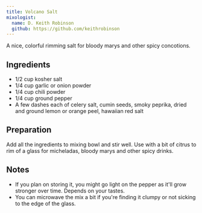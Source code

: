 ```yaml
---
title: Volcano Salt
mixologist:
  name: D. Keith Robinson
  github: https://github.com/keithrobinson
---
```


A nice, colorful rimming salt for bloody marys and other spicy concotions.


Ingredients
-----------
* 1/2 cup kosher salt
* 1/4 cup garlic or onion powder
* 1/4 cup chili powder
* 1/4 cup ground pepper
* A few dashes each of celery salt, cumin seeds, smoky peprika, dried and ground lemon or orange peel, hawaiian red salt


Preparation
-----------

Add all the ingredients to mixing bowl and stir well. Use with a bit of citrus to rim of a glass for micheladas, bloody marys and other spicy drinks.


Notes
-----------

* If you plan on storing it, you might go light on the pepper as it'll grow stronger over time. Depends on your tastes.
* You can microwave the mix a bit if you're finding it clumpy or not sicking to the edge of the glass.

